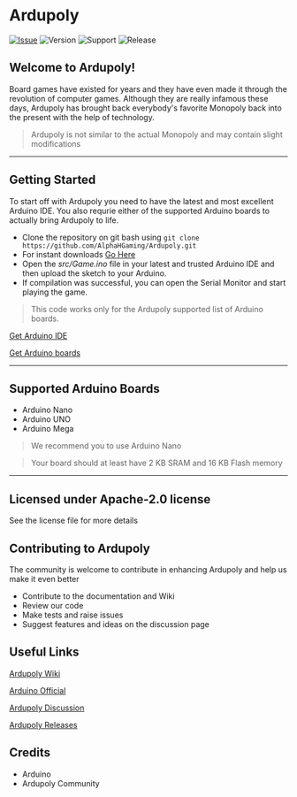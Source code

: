 # **Ardupoly**

[![Issue](https://img.shields.io/github/issues/CodedGamer56/Ardupoly)](https://github.com/CodedGamer56/Ardupoly/issues) ![Version](https://img.shields.io/badge/Version-1.0.0-blue) ![Support](https://img.shields.io/badge/Supports-Arduino%201.8.15-orange) ![Release](https://img.shields.io/badge/Release-Beta-yellow)

## Welcome to Ardupoly!

Board games have existed for years and they have even made it through the revolution of computer games. Although they are really infamous these days, Ardupoly has brought back everybody's favorite Monopoly back into the present with the help of technology.

> Ardupoly is not similar to the actual Monopoly and may contain slight modifications

---

## Getting Started

To start off with Ardupoly you need to have the latest and most excellent Arduino IDE. You also requrie either of the supported Arduino boards to actually bring Ardupoly to life.

+ Clone the repository on git bash using ```git clone https://github.com/AlphaHGaming/Ardupoly.git```
+ For instant downloads [Go Here](https://github.com/AlphaHGaming/Ardupoly/archive/refs/tags/v1.0.0-beta.zip) 
+ Open the _src/Game.ino_ file in your latest and trusted Arduino IDE and then upload the sketch to your Arduino. 
+ If compilation was successful, you can open the Serial Monitor and start playing the game. 

> This code works only for the Ardupoly supported list of Arduino boards.

[Get Arduino IDE](https://www.arduino.cc/en/software)

[Get Arduino boards](https://store.arduino.cc)

---

## Supported Arduino Boards

+ Arduino Nano
+ Arduino UNO
+ Arduino Mega

> We recommend you to use Arduino Nano

> Your board should at least have 2 KB SRAM and 16 KB Flash memory

---

## Licensed under Apache-2.0 license

See the license file for more details

## Contributing to Ardupoly

The community is welcome to contribute in enhancing Ardupoly and help us make it even better

+ Contribute to the documentation and Wiki
+ Review our code 
+ Make tests and raise issues
+ Suggest features and ideas on the discussion page

## Useful Links

[Ardupoly Wiki](https://github.com/AlphaHGaming/Ardupoly/wiki)

[Arduino Official](https://arduino.cc)

[Ardupoly Discussion](https://github.com/AlphaHGaming/Ardupoly/discussions)

[Ardupoly Releases](https://github.com/AlphaHGaming/Ardupoly/releases)

## Credits

+ Arduino
+ Ardupoly Community

